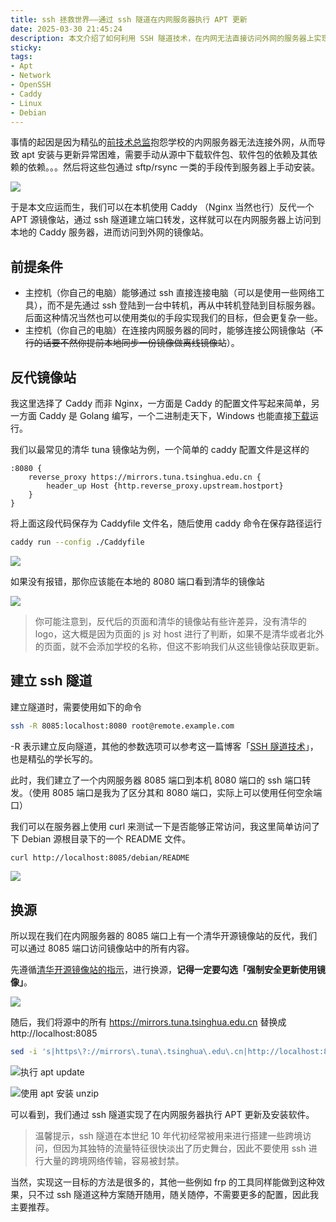 ```yaml
---
title: ssh 拯救世界——通过 ssh 隧道在内网服务器执行 APT 更新
date: 2025-03-30 21:45:24
description: 本文介绍了如何利用 SSH 隧道技术，在内网无法直接访问外网的服务器上实现 APT 软件包管理工具的更新和安装。通过本地搭建 Caddy 服务器反向代理清华开源镜像站，并借助 SSH 建立端口转发，使内网服务器能够通过本地代理访问外部 APT 源。文章详细说明了配置步骤，包括 Caddy 的反代设置、SSH 隧道建立方法以及内网服务器的换源操作，帮助用户轻松解决内网环境下的软件更新难题。该方法无需复杂工具，简单高效，适合临时或紧急使用场景。
sticky:
tags:
- Apt
- Network
- OpenSSH
- Caddy
- Linux
- Debian
---
```


事情的起因是因为精弘的[前技术总监](https://blog.cnpatrickstar.com/)抱怨学校的内网服务器无法连接外网，从而导致 apt 安装与更新异常困难，需要手动从源中下载软件包、软件包的依赖及其依赖的依赖。。。然后将这些包通过 sftp/rsync 一类的手段传到服务器上手动安装。

![](https://static.031130.xyz/uploads/2025/03/30/0447b7d64886a.webp)

于是本文应运而生，我们可以在本机使用 Caddy （Nginx 当然也行）反代一个 APT 源镜像站，通过 ssh 隧道建立端口转发，这样就可以在内网服务器上访问到本地的 Caddy 服务器，进而访问到外网的镜像站。

## 前提条件

- 主控机（你自己的电脑）能够通过 ssh 直接连接电脑（可以是使用一些网络工具），而不是先通过 ssh 登陆到一台中转机，再从中转机登陆到目标服务器。后面这种情况当然也可以使用类似的手段实现我们的目标，但会更复杂一些。
- 主控机（你自己的电脑）在连接内网服务器的同时，能够连接公网镜像站（~~不行的话要不然你提前本地同步一份镜像做离线镜像站~~）。

## 反代镜像站

我这里选择了 Caddy 而非 Nginx，一方面是 Caddy 的配置文件写起来简单，另一方面 Caddy 是 Golang 编写，一个二进制走天下，Windows 也能直接[下载](https://caddyserver.com/download)运行。

我们以最常见的清华 tuna 镜像站为例，一个简单的 caddy 配置文件是这样的

```nginx
:8080 {
    reverse_proxy https://mirrors.tuna.tsinghua.edu.cn {
        header_up Host {http.reverse_proxy.upstream.hostport}
    }
}
```

将上面这段代码保存为 Caddyfile 文件名，随后使用 caddy 命令在保存路径运行

```bash
caddy run --config ./Caddyfile
```

![](https://static.031130.xyz/uploads/2025/03/30/8ef15a08e4852.webp)

如果没有报错，那你应该能在本地的 8080 端口看到清华的镜像站

![](https://static.031130.xyz/uploads/2025/03/30/a9083c95c07a2.webp)

> 你可能注意到，反代后的页面和清华的镜像站有些许差异，没有清华的 logo，这大概是因为页面的 js 对 host 进行了判断，如果不是清华或者北外的页面，就不会添加学校的名称，但这不影响我们从这些镜像站获取更新。

## 建立 ssh 隧道

建立隧道时，需要使用如下的命令

```bash
ssh -R 8085:localhost:8080 root@remote.example.com
```

-R 表示建立反向隧道，其他的参数选项可以参考这一篇博客「[SSH 隧道技术](https://www.entropy-tree.top/2024/04/18/ssh-tunneling-techniques/)」，也是精弘的学长写的。

此时，我们建立了一个内网服务器 8085 端口到本机 8080 端口的 ssh 端口转发。（使用 8085 端口是我为了区分其和 8080 端口，实际上可以使用任何空余端口）

我们可以在服务器上使用 curl 来测试一下是否能够正常访问，我这里简单访问了下 Debian 源根目录下的一个 README 文件。

```bash
curl http://localhost:8085/debian/README
```

![](https://static.031130.xyz/uploads/2025/03/30/597c4af0d398d.webp)

## 换源

所以现在我们在内网服务器的 8085 端口上有一个清华开源镜像站的反代，我们可以通过 8085 端口访问镜像站中的所有内容。

先遵循[清华开源镜像站的指示](https://mirrors.tuna.tsinghua.edu.cn/help/debian/)，进行换源，**记得一定要勾选「强制安全更新使用镜像」**。

![](https://static.031130.xyz/uploads/2025/03/30/46e3c7030ded4.webp)

随后，我们将源中的所有 https://mirrors.tuna.tsinghua.edu.cn 替换成 http://localhost:8085

```bash
sed -i 's|https\?://mirrors\.tuna\.tsinghua\.edu\.cn|http://localhost:8085|g' `grep -rlE 'http(s)?://mirrors\.tuna\.tsinghua\.edu\.cn' /etc/apt/`
```

![执行 apt update](https://static.031130.xyz/uploads/2025/03/30/a8f0c70d48f5b.webp)

![使用 apt 安装 unzip](https://static.031130.xyz/uploads/2025/03/30/07919bf939e92.webp)

可以看到，我们通过 ssh 隧道实现了在内网服务器执行 APT 更新及安装软件。

> 温馨提示，ssh 隧道在本世纪 10 年代初经常被用来进行搭建一些跨境访问，但因为其独特的流量特征很快淡出了历史舞台，因此不要使用 ssh 进行大量的跨境网络传输，容易被封禁。

当然，实现这一目标的方法是很多的，其他一些例如 frp 的工具同样能做到这种效果，只不过 ssh 隧道这种方案随开随用，随关随停，不需要更多的配置，因此我主要推荐。
